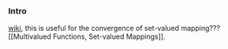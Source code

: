 ### **Intro**

[wiki](https://en.wikipedia.org/wiki/Kuratowski_convergence), this is useful for the convergence of set-valued mapping??? [[Multivalued Functions, Set-valued Mappings]]. 
